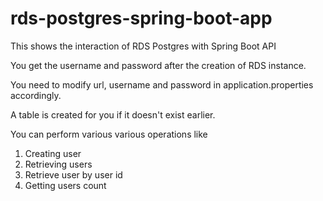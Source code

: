 # rds-postgres-spring-boot-app
This shows the interaction of RDS Postgres with Spring Boot API

You get the username and password after the creation of RDS instance.

You need to modify url, username and password in application.properties accordingly.

A table is created for you if it doesn't exist earlier.

You can perform various various operations like
1. Creating user
2. Retrieving users
3. Retrieve user by user id
4. Getting users count

